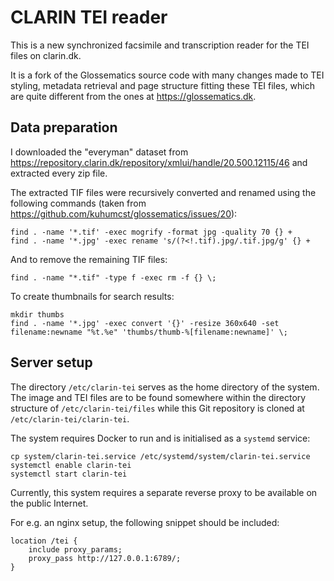 CLARIN TEI reader
=================
This is a new synchronized facsimile and transcription reader for the TEI files on clarin.dk.

It is a fork of the Glossematics source code with many changes made to TEI styling, metadata retrieval and page structure fitting these TEI files, which are quite different from the ones at https://glossematics.dk.

Data preparation
----------------
I downloaded the "everyman" dataset from https://repository.clarin.dk/repository/xmlui/handle/20.500.12115/46 and extracted every zip file.

The extracted TIF files were recursively converted and renamed using the following commands (taken from https://github.com/kuhumcst/glossematics/issues/20):

```shell
find . -name '*.tif' -exec mogrify -format jpg -quality 70 {} +
find . -name '*.jpg' -exec rename 's/(?<!.tif).jpg/.tif.jpg/g' {} +
```

And to remove the remaining TIF files:

```shell
find . -name "*.tif" -type f -exec rm -f {} \;
```

To create thumbnails for search results:

```shell
mkdir thumbs
find . -name '*.jpg' -exec convert '{}' -resize 360x640 -set filename:newname "%t.%e" 'thumbs/thumb-%[filename:newname]' \;
```

Server setup
------------
The directory `/etc/clarin-tei` serves as the home directory of the system. The image and TEI files are to be found somewhere within the directory structure of `/etc/clarin-tei/files` while this Git repository is cloned at `/etc/clarin-tei/clarin-tei`.

The system requires Docker to run and is initialised as a `systemd` service:

```shell
cp system/clarin-tei.service /etc/systemd/system/clarin-tei.service
systemctl enable clarin-tei
systemctl start clarin-tei
```

Currently, this system requires a separate reverse proxy to be available on the public Internet.

For e.g. an nginx setup, the following snippet should be included:

```
location /tei {
	include proxy_params;
	proxy_pass http://127.0.0.1:6789/;
}
```
